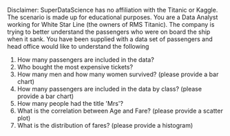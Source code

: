 Disclaimer: SuperDataScience has no affiliation with the Titanic or Kaggle. The scenario is
made up for educational purposes.
You are a Data Analyst working for White Star Line (the owners of RMS Titanic). The
company is trying to better understand the passengers who were on board the ship when it
sank. You have been supplied with a data set of passengers and head office would like to
understand the following
1. How many passengers are included in the data?
2. Who bought the most expensive tickets?
3. How many men and how many women survived? (please provide a bar chart)
4. How many passengers are included in the data by class? (please provide a bar chart)
5. How many people had the title 'Mrs'?
6. What is the correlation between Age and Fare? (please provide a scatter plot)
7. What is the distribution of fares? (please provide a histogram)
